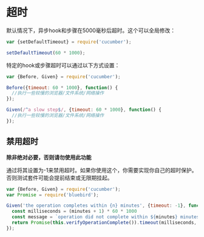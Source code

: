 # 超时

默认情况下，异步hook和步骤在5000毫秒后超时。这个可以全局修改：

```javascript
var {setDefaultTimeout} = require('cucumber');

setDefaultTimeout(60 * 1000);
```

特定的hook或步骤超时可以通过以下方式设置：

```javascript
var {Before, Given} = require('cucumber');

Before({timeout: 60 * 1000}, function() {
  //执行一些较慢的浏览器/文件系统/网络操作
});

Given(/^a slow step$/, {timeout: 60 * 1000}, function() {
  //执行一些较慢的浏览器/文件系统/网络操作 
});
```

## 禁用超时

**除非绝对必要，否则请勿使用此功能**

通过将其设置为-1来禁用超时。如果你使用这个，你需要实现你自己的超时保护。否则测试套件可能会提前结束或无限期挂起。

```javascript
var {Before, Given} = require('cucumber');
var Promise = require('bluebird');

Given('the operation completes within {n} minutes', {timeout: -1}, function(minutes) {
  const milliseconds = (minutes + 1) * 60 * 1000
  const message = `operation did not complete within ${minutes} minutes`
  return Promise(this.verifyOperationComplete()).timeout(milliseconds, message);
});
```
